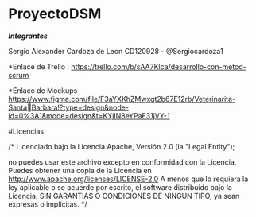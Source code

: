 # ProyectoDSM

*****************Integrantes*****************

Sergio Alexander Cardoza de Leon CD120928 - @Sergiocardoza1

 

*Enlace de Trello : https://trello.com/b/sAA7Klca/desarrollo-con-metod-scrum


*Enlace de Mockups https://www.figma.com/file/F3aYXKhZMwxqt2b67E12rb/Veterinarita-SantaBarbara!?type=design&node-id=0%3A1&mode=design&t=KYjIN8eYPaF31jVY-1


#Licencias

/* Licenciado bajo la Licencia Apache, Versión 2.0 (la "Legal Entity");

no puedes usar este archivo excepto en conformidad con la Licencia.
Puedes obtener una copia de la Licencia en
 http://www.apache.org/licenses/LICENSE-2.0
A menos que lo requiera la ley aplicable o se acuerde por escrito, el software
distribuido bajo la Licencia.
SIN GARANTÍAS O CONDICIONES DE NINGÚN TIPO, ya sean expresas o implícitas. */

